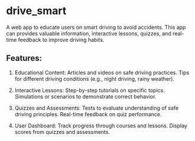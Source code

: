 # drive_smart
A web app to educate users on smart driving to avoid accidents. This app can provides valuable information, interactive lessons, quizzes, and real-time feedback to improve driving habits.

## Features:
1. Educational Content:
Articles and videos on safe driving practices.
Tips for different driving conditions (e.g., night driving, rainy weather).

2. Interactive Lessons:
Step-by-step tutorials on specific topics.
Simulations or scenarios to demonstrate correct behavior.

3. Quizzes and Assessments:
Tests to evaluate understanding of safe driving principles.
Real-time feedback on quiz performance.

4. User Dashboard:
Track progress through courses and lessons.
Display scores from quizzes and assessments.
